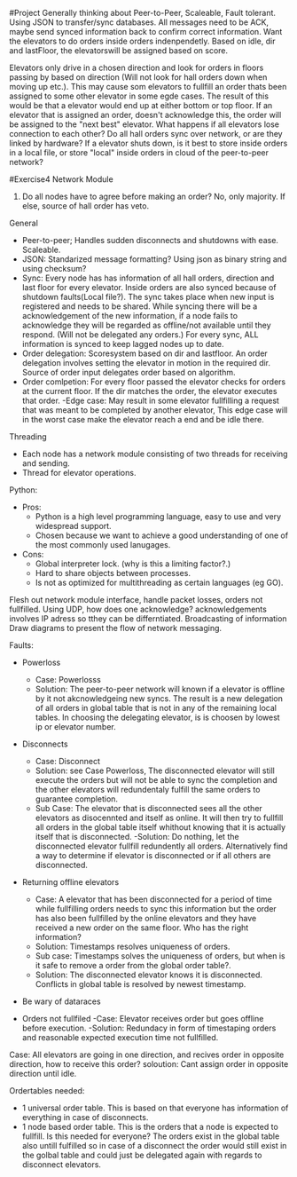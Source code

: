 #Project
Generally thinking about Peer-to-Peer, Scaleable, Fault tolerant.
Using JSON to transfer/sync databases.
All messages need to be ACK, maybe send synced information back to confirm correct information.
Want the elevators to do orders inside orders indenpendetly. Based on idle, dir and lastFloor, the elevatorswill be assigned based on score.

Elevators only drive in a chosen direction and look for orders in floors passing by based on direction (Will not look for hall orders down when moving up etc.).
This may cause som elevators to fullfill an order thats been assigned to some other elevator in some egde cases. The result of this would be that a elevator would end up at either bottom or top floor.
If an elevator that is assigned an order, doesn't acknowledge this, the order will be assigned to the "next best" elevator. What happens if all elevators lose connection to each other?
Do all hall orders sync over network, or are they linked by hardware?
If a elevator shuts down, is it best to store inside orders in a local file, or store "local" inside orders in cloud of the peer-to-peer network?


#Exercise4 Network Module
1. Do all nodes have to agree before making an order? No, only majority. If else, source of hall order has veto.



General
* Peer-to-peer; Handles sudden disconnects and shutdowns with ease. Scaleable.
* JSON: Standarized message formatting? Using json as binary string and using checksum?
* Sync: Every node has has information of all hall orders, direction and last floor for every elevator. Inside orders are also synced because of shutdown faults(Local file?).
	The sync takes place when new input is registered and needs to be shared. While syncing there will be a acknowledgement of the new information, if a node fails to acknowledge they will be regarded as offline/not available until they respond. (Will not be delegated any orders.)
	For every sync, ALL information is synced to keep lagged nodes up to date.
* Order delegation: Scoresystem based on dir and lastfloor. An order delegation involves setting the elevator in motion in the required dir. Source of order input delegates order based on algorithm.
* Order comlpetion: For every floor passed the elevator checks for orders at the current floor. If the dir matches the order, the elevator executes that order. 
	-Edge case: May result in some elevator fullfilling a request that was meant to be completed by another elevator, This edge case will in the worst case make the elevator reach a end and be idle there. 

Threading
 * Each node has a network module consisting of two threads for receiving and sending. 
 * Thread for elevator operations. 

 Python:
 * Pros:
 	- Python is a high level programming language, easy to use and very widespread support. 
 	- Chosen because we want to achieve a good understanding of one of the most commonly used lanugages.
 * Cons:
 	- Global interpreter lock. (why is this a limiting factor?.)
 	- Hard to share objects between processes. 
 	- Is not as optimized for multithreading as certain languages (eg GO).

Flesh out network module interface, handle packet losses, orders not fullfilled.
Using UDP, how does one acknowledge? acknowledgements involves IP adress so tthey can be differntiated. Broadcasting of information
Draw diagrams to present the flow of network messaging.


Faults:
* Powerloss
	- Case: Powerlosss
	- Solution: The peer-to-peer network will known if a elevator is offline by it not akcnowledgeing new syncs. The result is a new delegation of all orders in global table that is not in any of the remaining local tables. In choosing the delegating elevator, is is choosen by lowest ip or elevator number. 
* Disconnects
	- Case: Disconnect
	- Solution: see Case Powerloss, The disconnected elevator will still execute the orders but will not be able to sync the completion and the other elevators will redundentaly fulfill the same orders to guarantee 		completion. 
	- Sub Case: The elevator that is disconnected sees all the other elevators as disocennted and itself as online. It will then try to fullfill all orders in the global table itself whithout knowing that it is 			actually itself that is disconnected.
	-Solution: Do nothing, let the disconnected elevator fullfill redundently all orders. Alternatively find a way to determine if elevator is disconnected or if all others are disconnected. 
* Returning offline elevators
	- Case: A elevator that has been disconnected for a period of time while fullfilling orders needs to sync this information but the order has also been fullfilled by the online elevators and they have received a new order on the same floor. Who has the right information?
	- Solution:	Timestamps resolves uniqueness of orders. 
	- Sub case: Timestamps solves the uniqueness of orders, but when is it safe to remove a order from the global order table?.
	- Solution: The disconnected elevator knows it is disconnected. Conflicts in global table is resolved by newest timestamp. 


* Be wary of dataraces 
* Orders not fullfiled
	-Case: Elevator receives order but goes offline before execution. 
	-Solution: Redundacy in form of timestaping orders and reasonable expected execution time not fullfilled. 

Case:
	All elevators are going in one direction, and recives order in opposite direction, how to receive this order?
	soloution: Cant assign order in opposite direction until idle. 





Ordertables needed:
- 1 universal order table. This is based on that everyone has information of everything in case of disconnects.
- 1 node based order table. This is the orders that a node is expected to fullfill. Is this needed for everyone? The orders exist in the global table also untill fulfilled so in case of a disconnect the order would 		still exist in the golbal table and could just be delegated again with regards to disconnect elevators.